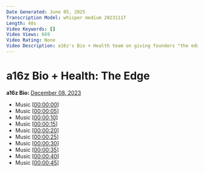 ```yaml
---
Date Generated: June 05, 2025
Transcription Model: whisper medium 20231117
Length: 48s
Video Keywords: []
Video Views: 669
Video Rating: None
Video Description: a16z's Bio + Health team on giving founders "the edge."
---
```


# a16z Bio + Health: The Edge
**a16z Bio:** [December 08, 2023](https://www.youtube.com/watch?v=cp_gzcX3BEg)
*  Music [[00:00:00](https://www.youtube.com/watch?v=cp_gzcX3BEg&t=0.0s)]
*  Music [[00:00:05](https://www.youtube.com/watch?v=cp_gzcX3BEg&t=5.0s)]
*  Music [[00:00:10](https://www.youtube.com/watch?v=cp_gzcX3BEg&t=10.0s)]
*  Music [[00:00:15](https://www.youtube.com/watch?v=cp_gzcX3BEg&t=15.0s)]
*  Music [[00:00:20](https://www.youtube.com/watch?v=cp_gzcX3BEg&t=20.0s)]
*  Music [[00:00:25](https://www.youtube.com/watch?v=cp_gzcX3BEg&t=25.0s)]
*  Music [[00:00:30](https://www.youtube.com/watch?v=cp_gzcX3BEg&t=30.0s)]
*  Music [[00:00:35](https://www.youtube.com/watch?v=cp_gzcX3BEg&t=35.0s)]
*  Music [[00:00:40](https://www.youtube.com/watch?v=cp_gzcX3BEg&t=40.0s)]
*  Music [[00:00:45](https://www.youtube.com/watch?v=cp_gzcX3BEg&t=45.0s)]
